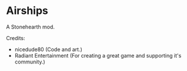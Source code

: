 # Airships
A Stonehearth mod.

Credits:
- nicedude80 (Code and art.)
- Radiant Entertainment (For creating a great game and supporting it's community.)
